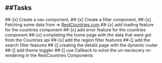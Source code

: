 ## ##Tasks

##-[x] Create a nav component,
##-[x] Create a filter component,
##-[x] Fetching some data from => <a href="https://restcountries.com/">RestCountries.com</a>
##-[x] add loading feature for the countries component
##-[x] add error feature for the countries component
##-[x] completing the home page with the data that were got from the Countries api
##-[x] add the region filter features
##-[] add the search filter features
##-[] creating the details page with the dynamic router
##-[] add theme toggler
##-[] use Callback to solve the un-neciecery re-rendering in the RestCountries Components
